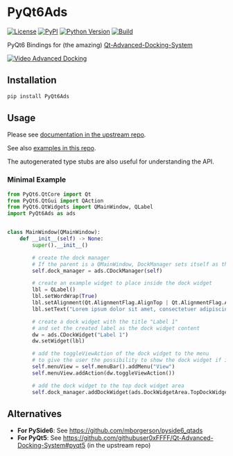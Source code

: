 # PyQt6Ads

[![License](https://img.shields.io/pypi/l/PyQt6Ads.svg?color=green)](https://github.com/pyapp-kit/PyQt6Ads/raw/main/LICENSE)
[![PyPI](https://img.shields.io/pypi/v/PyQt6Ads.svg?color=green)](https://pypi.org/project/PyQt6Ads)
[![Python Version](https://img.shields.io/pypi/pyversions/PyQt6Ads.svg?color=green)](https://python.org)
[![Build](https://github.com/pyapp-kit/PyQt6Ads/actions/workflows/pypi.yml/badge.svg)](https://github.com/pyapp-kit/PyQt6Ads/actions/workflows/pypi.yml)

PyQt6 Bindings for (the amazing)
[Qt-Advanced-Docking-System](https://github.com/githubuser0xFFFF/Qt-Advanced-Docking-System)

[![Video Advanced
Docking](https://github.com/githubuser0xFFFF/Qt-Advanced-Docking-System/blob/483bb7354ace8f07b76f483ec167e84467ac3977/doc/advanced-docking_video.png)](https://www.youtube.com/watch?v=7pdNfafg3Qc)

## Installation

```sh
pip install PyQt6Ads
```

## Usage

Please see [documentation in the upstream
repo](https://github.com/githubuser0xFFFF/Qt-Advanced-Docking-System/blob/master/doc/user-guide.md).

See also [examples in this repo](./examples/).

The autogenerated type stubs are also useful for understanding the API.

### Minimal Example

```python
from PyQt6.QtCore import Qt
from PyQt6.QtGui import QAction
from PyQt6.QtWidgets import QMainWindow, QLabel
import PyQt6Ads as ads


class MainWindow(QMainWindow):
    def __init__(self) -> None:
        super().__init__()

        # create the dock manager
        # If the parent is a QMainWindow, DockManager sets itself as the central widget.
        self.dock_manager = ads.CDockManager(self)

        # create an example widget to place inside the dock widget
        lbl = QLabel()
        lbl.setWordWrap(True)
        lbl.setAlignment(Qt.AlignmentFlag.AlignTop | Qt.AlignmentFlag.AlignLeft)
        lbl.setText("Lorem ipsum dolor sit amet, consectetuer adipiscing elit.")

        # create a dock widget with the title "Label 1"
        # and set the created label as the dock widget content
        dw = ads.CDockWidget("Label 1")
        dw.setWidget(lbl)

        # add the toggleViewAction of the dock widget to the menu
        # to give the user the possibility to show the dock widget if it has been closed
        self.menuView = self.menuBar().addMenu("View")
        self.menuView.addAction(dw.toggleViewAction())

        # add the dock widget to the top dock widget area
        self.dock_manager.addDockWidget(ads.DockWidgetArea.TopDockWidgetArea, dw)
```

## Alternatives

- **For PySide6**: See <https://github.com/mborgerson/pyside6_qtads>
- **For PyQt5**: See <https://github.com/githubuser0xFFFF/Qt-Advanced-Docking-System#pyqt5> (in the upstream repo)
